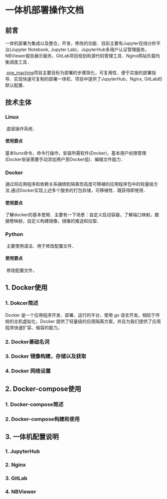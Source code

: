 # 一体机部署操作文档

## 前言

​	一体机部署为集成以及整合，开发，修改的功能．目前主要有Jupyter在线分析平台(Jupyter Notebook, Jupyter Lab)，JupyterHub多用户认证管理服务，NBViewer报告展示服务，GitLab项目规划和源代码管理工具．Nginx网站负载均衡调度工具．

​	[one_machine](http://106.15.198.200/lab_dev/one_machine)项目主要目标为部署的步骤简化，可复用性．便于实施的部署指导．实现快速可复制的部署一体机．项目中提供了JupyterHub，Nginx, GitLab的默认配置．

## 技术主体

### Linux

​	底层操作系统．

#### 使用要点

​	基本liunx命令，命令行操作，安装所需软件(Docker)，基本用户权限管理(Docker安装需要手动添加用户至Docker组)．编辑文件能力．

### Docker

​	通过将应用程序和依赖关系捆绑到隔离但高度可移植的应用程序包中的轻量级方法.通过Docker实现上述多个服务的打包存储，可移植性．既获得即使用．

#### 使用要点

​	了解docker的基本使用．主要有一下场景：自定义启动容器，了解端口映射，数据卷映射，自定义构建镜像，镜像的推送和拉取．

### Python

​	主要使用语法．用于修改配置文件．

#### 使用要点

​	修改配置文件，

## 1. Docker使用

### 1. Dokcer简述

Docker 是一个应用程序开发、部署、运行的平台，使用 go 语言开发。相较于传统的主机虚拟化，Docker 提供了轻量级的应用隔离方案，并且为我们提供了应用程序快速扩容、缩容的能力。

### 2. Docker基础名词

### 3. Docker 镜像构建，存储以及获取

### 4. Docker 网络设置

## 2. Docker-compose使用

### 1. Docker-compose简述

### 2. Docker-compose构建和使用

## 3. 一体机配置说明

### 1. JupyterHub

### 2. Nginx

### 3. GitLab

### 4. NBViewer



​	